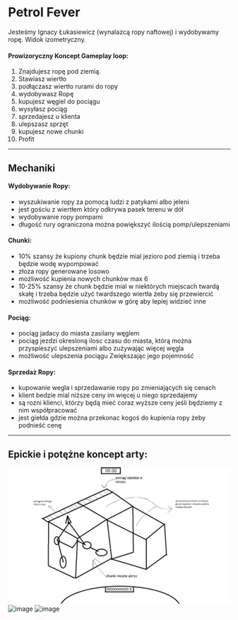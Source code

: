# Petrol Fever
Jesteśmy Ignacy Łukasiewicz (wynalazcą ropy naftowej) i wydobywamy ropę.
Widok izometryczny.
#### Prowizoryczny Koncept Gameplay loop:
  1. Znajdujesz ropę pod ziemią.
  2. Stawiasz wiertło
  3. podłączasz wiertło rurami do ropy
  4. wydobywasz Ropę
  5. kupujesz węgiel do pociągu 
  6. wysyłasz pociąg
  7. sprzedajesz u klienta
  8. ulepszasz sprzęt
  9. kupujesz nowe chunki
  10. Profit
---

## Mechaniki
#### Wydobywanie Ropy:
- wyszukiwanie ropy za pomocą ludzi z patykami albo jeleni
- jest gościu z wiertłem który odkrywa pasek terenu w dół 
- wydobywanie ropy pompami
- długość rury ograniczona można powiększyć ilością pomp/ulepszeniami
#### Chunki:
- 10% szansy że kupiony chunk będzie mial jezioro pod ziemią i trzeba będzie wodę wypompować
- złoza ropy generowane losowo
- możliwość kupienia nowych chunków max 6
- 10-25% szansy że chunk będzie mial w niektórych miejscach twardą skałę i trzeba będzie użyć twardszego wiertła żeby się przewiercić 
- możliwość podniesienia chunków w górę aby lepiej widzieć inne
#### Pociąg:
- pociąg jadacy do miasta zasilany węglem
- pociąg jezdzi okresloną ilosc czasu do miasta, którą można przyspieszyć ulepszeniami albo zużywając więcej węgla 
- możliwość ulepszenia pociągu Zwiększając jego pojemność
#### Sprzedaż Ropy:
- kupowanie wegla i sprzedawanie ropy po zmieniających się cenach
- klient bedzie mial niższe ceny im więcej u niego sprzedajemy
- są rozni klienci, którzy będą mieć coraz wyższe ceny jeśli będziemy z nim współpracować
- jest giełda gdzie można przekonac kogoś do kupienia ropy żeby podnieść cenę 

---
## Epickie i potężne koncept arty:
![image](concepts/klockivol.2upgradedsupereditionremastered.png)
![image](https://github.com/KARMELbtw/petrolFever/assets/56600554/49af1abf-66d2-474a-ab66-2f62617d6e12)
![image](https://github.com/KARMELbtw/petrolFever/assets/56600554/303bd533-a444-46b7-b717-fc68a623b2e2)
